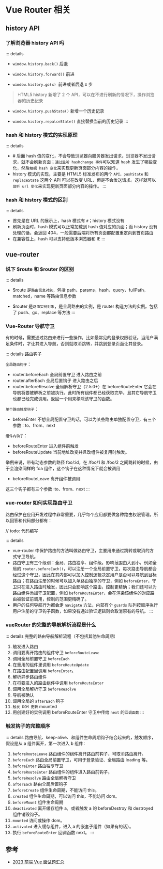# Vue Router 相关

## history API

### 了解浏览器 history API 吗

::: details

- `window.history.back()` 后退

- `window.history.forward()` 前进

- `window.history.go(x) `前进或者后退 x 步

> HTML5 history 新增了 2 个 API，可以在不进行刷新的情况下，操作浏览器的历史纪录

- `window.history.pushState()` 新增一个历史记录

- `window.history.repalceState()` 直接替换当前的历史记录
  :::

### hash 和 history 模式的实现原理

::: details

- \# 后面 hash 值的变化，不会导致浏览器向服务器发出请求，浏览器不发出请求，就不会刷新页面；`通过监听 hashchange 事件`可以知道 hash 发生了哪些变化，然后`根据 hash 变化`来实现更新页面部分内容的操作。
- history 模式的实现，主要是 HTML5 标准发布的两个 `API，pushState` 和 `replaceState` 这两个 API 可以在改变 URL，但是不会发送请求。这样就可以`监听 url 变化`来实现更新页面部分内容的操作。
  :::

### hash 和 history 模式的区别

::: details

- 首先是在 URL 的展示上，hash 模式有 `#`；history 模式没有
- 刷新页面时，hash 模式可以正常加载到 hash 值对应的页面；而 history 没有处理的话，会返回 404，一般需要后端将所有页面都配置重定向到首页路由
- 在兼容性上，hash 可以支持低版本浏览器和 IE
  :::

## vue-router

### 说下 $route 和 $router 的区别

::: details

- $route 是`路由信息对象`，包括 path，params，hash，query，fullPath，matched，name 等路由信息参数

- $router 是`路由实例对象`，是全局路由的实例，是 router 构造方法的实例。包括了 push、go、replace 等方法
  :::

### Vue-Router 导航守卫

有的时候，需要通过路由来进行一些操作，比如最常见的登录权限验证，当用户满足条件时，才让其进入导航，否则就取消跳转，并跳到登录页面让其登录。

::: details 路由钩子

`全局路由钩子`：

- router.beforeEach 全局前置守卫 进入路由之前
- router.afterEach 全局后置钩子 进入路由之后
- router.beforeResolve 全局解析守卫（2.5.0+）在 beforeRouteEnter 它会在导航将要被解析之前被执行。此时所有组件都已经获取完毕，且其它导航守卫也都已经完成调用。返回一个用来移除该守卫的函数。

`单个路由独享钩子`：

- beforeEnter 不想全局配置守卫的话，可以为某些路由单独配置守卫，有三个参数 ∶ to、from、next

`组件内钩子`：

- beforeRouteEnter 进入组件前触发
- beforeRouteUpdate 当前地址改变并且改组件被复用时触发。

举例来说，带有动态参数的路径 foo/∶id，在 /foo/1 和 /foo/2 之间跳转的时候，由于会渲染同样的 foa 组件，这个钩子在这种情况下就会被调用

- beforeRouteLeave 离开组件被调用

这三个钩子都有三个参数 ∶to、from、next
:::

### vue-router 如何实现路由守卫

路由保护在应用开发过程中非常重要，几乎每个应用都要做各种路由权限管理。所以回答和代码部分都有：

// todo: 代码编写

::: details

- vue-router 中保护路由的方法叫做路由守卫，主要用来通过跳转或取消的方式守卫导航。
- 路由守卫有三个级别：全局、路由独享、组件级。影响范围由大到小，例如全局的 `router.beforeEach()`，可以注册一个全局前置守卫，每次路由导航都会经过这个守卫，因此在其内部可以加入控制逻辑决定用户是否可以导航到目标路由；在路由注册的时候可以加入单路由独享的守卫，例如 `beforeEnter`，守卫只在进入路由时触发，因此只会影响这个路由，控制更精确；我们还可以为路由组件添加守卫配置，例如 `beforeRouteEnter`，会在渲染该组件的对应路由被验证前调用，控制的范围更精确了。
- 用户的任何导航行为都会走 `navigate` 方法，内部有个 `guards` 队列按顺序执行用户注册的守卫钩子函数，如果没有通过验证逻辑则会取消原有的导航。
  :::

### vueRouter 的完整的导航解析流程是什么

::: details 完整的路由导航解析流程（不包括其他生命周期）

1. 触发进入路由
2. 调用要离开路由的组件守卫 `beforeRouteLeave`
3. 调用全局前置守卫 `beforeEach`
4. 在重用的组件里调用 `beforeRouteUpdate`
5. 在路由配置里调用 `beforeEnter`。
6. 解析异步路由组件
7. 在将要进入的路由组件中调用 `beforeRouteEnter`
8. 调用全局解析守卫 `beforeResolve`
9. 导航被确认
10. 调用全局的 `afterEach` 钩子
11. `触发 DOM 更新` mounted
12. 用创建好的实例调用 beforeRouteEnter 守卫中传给 `next` 的`回调函数`
  :::

### 触发钩子的完整顺序

::: details 路由导航、keep-alive、和组件生命周期钩子结合起来的，触发顺序，假设是从 a 组件离开，第一次进入 b 组件 ∶

1. `beforeRouteLeave` 路由组件的组件离开路由前钩子，可取消路由离开。
2. `beforeEach` 路由全局前置守卫，可用于登录验证、全局路由 loading 等。
3. `beforeEnter` 路由独享守卫
4. `beforeRouteEnter` 路由组件的组件进入路由前钩子。
5. `beforeResolve` 路由全局解析守卫
6. `afterEach` 路由全局后置钩子
7. `beforeCreate` 组件生命周期，不能访问 this。
8. `created` 组件生命周期，可以访问 this，不能访问 dom。
9. `beforeMount` 组件生命周期
10. `deactivated` 离开缓存组件 a，或者触发 a 的 beforeDestroy 和 destroyed 组件销毁钩子。
11. `mounted` 访问或操作 dom。
12. `activated` 进入缓存组件，进入 a 的嵌套子组件（如果有的话）。
13. 执行 `beforeRouteEnter` 回调函数 next。
  :::

## 参考

- [2023 前端 Vue 面试题汇总](https://juejin.cn/post/7275608678827868179)
